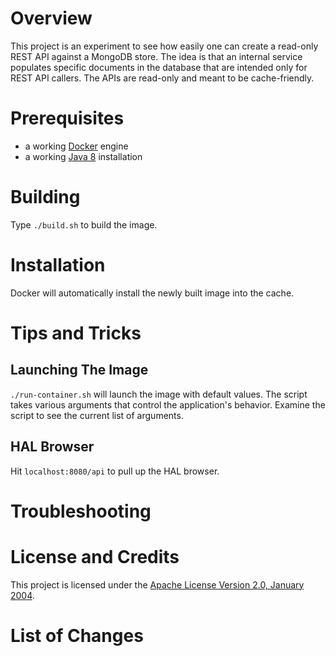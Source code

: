# Overview
This project is an experiment to see how easily one can create a read-only REST API against a MongoDB store.
The idea is that an internal service populates specific documents in the database that are intended only for
REST API callers.  The APIs are read-only and meant to be cache-friendly.

# Prerequisites
* a working [Docker](http://docker.io) engine
* a working [Java 8](http://java.sun.com) installation

# Building
Type `./build.sh` to build the image.

# Installation
Docker will automatically install the newly built image into the cache.

# Tips and Tricks

## Launching The Image

`./run-container.sh` will launch the image with default values.  The script takes various arguments that control the
application's behavior.  Examine the script to see the current list of arguments.

## HAL Browser
Hit `localhost:8080/api` to pull up the HAL browser.

# Troubleshooting

# License and Credits
This project is licensed under the [Apache License Version 2.0, January 2004](http://www.apache.org/licenses/).

# List of Changes
